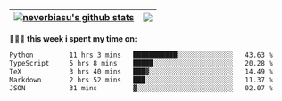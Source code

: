 | <a href="https://github.com/neverbiasu"><img align="center" src="https://github-readme-stats.vercel.app/api?username=neverbiasu&theme=catppuccin_mocha&show_icons=true&hide_border=true&count_private=true" alt="neverbiasu's github stats" /></a> | <a href="https://github.com/neverbiasu"><img align="center" src="https://github-readme-stats.vercel.app/api/top-langs/?username=neverbiasu&theme=catppuccin_mocha&show_icons=true&hide_border=true&layout=compact" /></a> |
| ------------- | ------------- |

👨🏾‍💻 **this week i spent my time on:**
<!--START_SECTION:waka-->

```txt
Python         11 hrs 3 mins   ███████████░░░░░░░░░░░░░░   43.63 %
TypeScript     5 hrs 8 mins    █████░░░░░░░░░░░░░░░░░░░░   20.28 %
TeX            3 hrs 40 mins   ███▓░░░░░░░░░░░░░░░░░░░░░   14.49 %
Markdown       2 hrs 52 mins   ███░░░░░░░░░░░░░░░░░░░░░░   11.37 %
JSON           31 mins         ▓░░░░░░░░░░░░░░░░░░░░░░░░   02.07 %
```

<!--END_SECTION:waka-->
